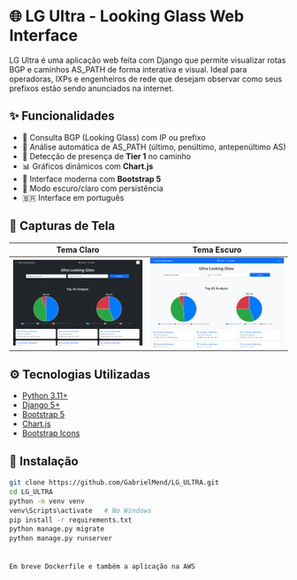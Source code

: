 # 🌐 LG Ultra - Looking Glass Web Interface

LG Ultra é uma aplicação web feita com Django que permite visualizar rotas BGP e caminhos AS_PATH de forma interativa e visual. Ideal para operadoras, IXPs e engenheiros de rede que desejam observar como seus prefixos estão sendo anunciados na internet.

## ✨ Funcionalidades

- 🔎 Consulta BGP (Looking Glass) com IP ou prefixo
- 🧮 Análise automática de AS_PATH (último, penúltimo, antepenúltimo AS)
- 🧠 Detecção de presença de **Tier 1** no caminho
- 📊 Gráficos dinâmicos com **Chart.js**
- 🎨 Interface moderna com **Bootstrap 5**
- 🌙 Modo escuro/claro com persistência
- 🇧🇷 Interface em português

## 📸 Capturas de Tela

| Tema Claro | Tema Escuro |
|------------|-------------|
| ![Claro](https://raw.githubusercontent.com/GabrielMend/LG_ULTRA/main/assets/light.png) | ![Escuro](https://raw.githubusercontent.com/GabrielMend/LG_ULTRA/main/assets/black.png) |


## ⚙️ Tecnologias Utilizadas

- [Python 3.11+](https://www.python.org)
- [Django 5+](https://www.djangoproject.com/)
- [Bootstrap 5](https://getbootstrap.com)
- [Chart.js](https://www.chartjs.org/)
- [Bootstrap Icons](https://icons.getbootstrap.com)

## 🚀 Instalação

```bash
git clone https://github.com/GabrielMend/LG_ULTRA.git
cd LG_ULTRA
python -m venv venv
venv\Scripts\activate   # No Windows
pip install -r requirements.txt
python manage.py migrate
python manage.py runserver


Em breve Dockerfile e também a aplicação na AWS 

